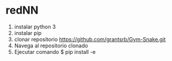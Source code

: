 # redNN
1) instalar python 3
2) instalar pip
3) clonar repositorio https://github.com/grantsrb/Gym-Snake.git  
4) Navega al repositorio clonado
5) Ejecutar comando $ pip install -e 
